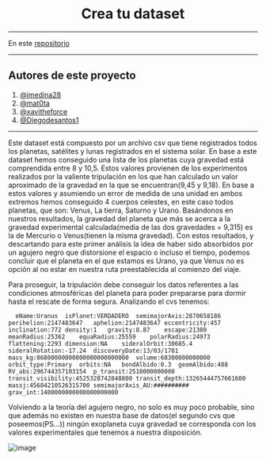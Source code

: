 <h1 align="center">Crea tu dataset</h1>



---

En este [repositorio](https://github.com/Diegodesantos1/Crea_tu_dataset)
***

## Autores de este proyecto

1. [@jmedina28](https://github.com/jmedina28)
2. [@mat0ta](https://github.com/mat0ta)
3. [@xavitheforce](https://github.com/Xavitheforce)
4. [@Diegodesantos1](https://github.com/Diegodesantos1)

***
Este dataset está compuesto por un archivo csv que tiene registrados todos los planetas, satélites y lunas registrados en el sistema solar. En base a este dataset hemos conseguido una lista de los planetas cuya gravedad está comprendida entre 8 y 10,5. Estos valores provienen de los experimentos realizados por la valiente tripulación en los que han calculado un valor aproximado de la gravedad en la que se encuentran(9,45 y 9,18). En base a estos valores y asumiendo un error de medida de una unidad en ambos extremos hemos conseguido 4 cuerpos celestes, en este caso todos planetas, que son: Venus, La tierra, Saturno y Urano. Basándonos en nuestros resultados, la gravedad del planeta que más se acerca a la gravedad experimental calculada(media de las dos gravedades = 9,315) es la de Mercurio o Venus(tienen la misma gravedad). 
Con estos resultados, y descartando para este primer análisis la idea de haber sido absorbidos por un agujero negro que distorsione el espacio o incluso el tiempo, podemos concluir que el planeta en el que estamos es Urano, ya que Venus no es opción al no estar en nuestra ruta preestablecida al comienzo del viaje.

Para proseguir, la tripulación debe conseguir los datos referentes a las condiciones atmosféricas del planeta para poder prepararse para dormir hasta el rescate de forma segura.
Analizando el cvs tenemos:

      eName:Uranus	isPlanet:VERDADERO	semimajorAxis:2870658186	perihelion:2147483647	aphelion:2147483647	eccentricity:457	inclination:772	density:1	gravity:8.87	escape:21380	meanRadius:25362	equaRadius:25559	polarRadius:24973	flattening:2293	dimension:NA	sideralOrbit:30685.4	sideralRotation:-17.24	discoveryDate:13/03/1781	mass_kg:86800000000000000000000000	volume:68300000000000	orbit_type:Primary	orbits:NA	bondAlbido:0.3	geomAlbido:488	RV_abs:296744357103154	p_transit:2510000000000	transit_visibility:4525328742848800	transit_depth:13265444757661600	massj:45684210526315700	semimajorAxis_AU:##########	grav_int:1400000000000000000000
      
      
Volviendo a la teoría del agujero negro, no solo es muy poco probable, sino que además no existen en nuestra base de datos(el segundo cvs que poseemos(PS...)) ningún exoplaneta cuya gravedad se corresponda con los valores experimentales que tenemos a nuestra disposición.

![image](https://user-images.githubusercontent.com/91721855/164700985-14a01416-0b30-4d83-a497-8816a521bf49.png)
